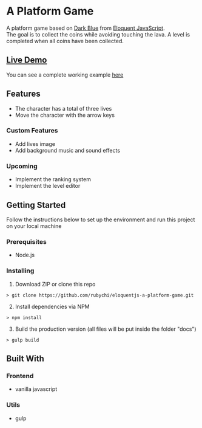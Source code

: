 # A Platform Game

A platform game based on [Dark Blue](http://www.lessmilk.com/game/dark-blue/) from [Eloquent JavaScript](http://eloquentjavascript.net/).<br>
The goal is to collect the coins while avoiding touching the lava. A level is completed when all coins have been collected.

## [Live Demo](https://rubychi.github.io/eloquentjs-a-platform-game)

You can see a complete working example [here](https://rubychi.github.io/eloquentjs-a-platform-game)

## Features

* The character has a total of three lives
* Move the character with the arrow keys

### Custom Features

* Add lives image
* Add background music and sound effects

### Upcoming

* Implement the ranking system
* Implement the level editor

## Getting Started

Follow the instructions below to set up the environment and run this project on your local machine

### Prerequisites

* Node.js

### Installing

1. Download ZIP or clone this repo
```
> git clone https://github.com/rubychi/eloquentjs-a-platform-game.git
```

2. Install dependencies via NPM
```
> npm install
```

3. Build the production version (all files will be put inside the folder "docs")
```
> gulp build
```

## Built With

### Frontend

* vanilla javascript

### Utils

* gulp
